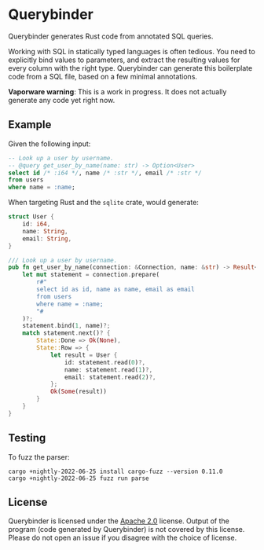 # Querybinder

Querybinder generates Rust code from annotated SQL queries.

Working with SQL in statically typed languages is often tedious. You need to
explicitly bind values to parameters, and extract the resulting values for every
column with the right type. Querybinder can generate this boilerplate code from
a SQL file, based on a few minimal annotations.

**Vaporware warning**: This is a work in progress. It does not actually generate
any code yet right now.

## Example

Given the following input:

```sql
-- Look up a user by username.
-- @query get_user_by_name(name: str) -> Option<User>
select id /* :i64 */, name /* :str */, email /* :str */
from users
where name = :name;
```

When targeting Rust and the `sqlite` crate, would generate:

```rust
struct User {
    id: i64,
    name: String,
    email: String,
}

/// Look up a user by username.
pub fn get_user_by_name(connection: &Connection, name: &str) -> Result<Option<User>> {
    let mut statement = connection.prepare(
        r#"
        select id as id, name as name, email as email
        from users
        where name = :name;
        "#
    )?;
    statement.bind(1, name)?;
    match statement.next()? {
        State::Done => Ok(None),
        State::Row => {
            let result = User {
                id: statement.read(0)?,
                name: statement.read(1)?,
                email: statement.read(2)?,
            };
            Ok(Some(result))
        }
    }
}
```

## Testing

To fuzz the parser:

```
cargo +nightly-2022-06-25 install cargo-fuzz --version 0.11.0
cargo +nightly-2022-06-25 fuzz run parse
```

## License

Querybinder is licensed under the [Apache 2.0][apache2] license. Output of the
program (code generated by Querybinder) is not covered by this license. Please
do not open an issue if you disagree with the choice of license.

[apache2]: https://www.apache.org/licenses/LICENSE-2.0
